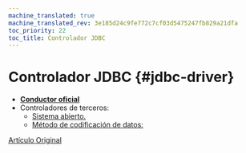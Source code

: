 ```yaml
---
machine_translated: true
machine_translated_rev: 3e185d24c9fe772c7cf03d5475247fb829a21dfa
toc_priority: 22
toc_title: Controlador JDBC
---
```


# Controlador JDBC {#jdbc-driver}

-   **[Conductor oficial](https://github.com/ClickHouse/clickhouse-jdbc)**
-   Controladores de terceros:
    -   [Sistema abierto.](https://github.com/housepower/ClickHouse-Native-JDBC)
    -   [Método de codificación de datos:](https://github.com/blynkkk/clickhouse4j)

[Artículo Original](https://clickhouse.tech/docs/en/interfaces/jdbc/) <!--hide-->
